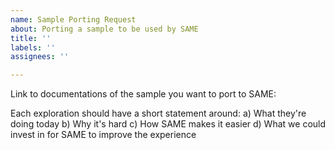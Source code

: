 ```yaml
---
name: Sample Porting Request
about: Porting a sample to be used by SAME
title: ''
labels: ''
assignees: ''

---
```


Link to documentations of the sample you want to port to SAME:  

Each exploration should have a short statement around:
a) What they're doing today
b) Why it's hard
c) How SAME makes it easier
d) What we could invest in for SAME to improve the experience
